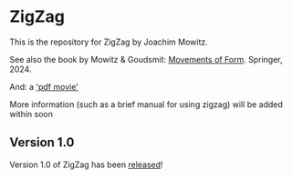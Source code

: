 # ZigZag

This is the repository for ZigZag by Joachim Mowitz.

See also the book by Mowitz & Goudsmit: [Movements of Form](https://link.springer.com/book/9783031448201). Springer, 2024.

<!--
_Offers a thought-provoking exploration of dynamic geometry and its connections to self-reference and theoretical biology_

_Focuses on triangles and circles_

_Provides new insights into the processes that underlie the origination of complexity_
-->
And: a ['pdf movie'](https://www.edtmaastricht.nl/overig/zigzag_simulaties/20230318___73filmpje.pdf)

More information (such as a brief manual for using zigzag) will be added within soon

## Version 1.0

Version 1.0 of ZigZag has been [released](https://github.com/jhmowitz/zigzag/releases/tag/v1.0.0)!


